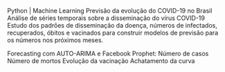 Python | Machine Learning
Previsão da evolução do COVID-19 no Brasil
Análise de séries temporais sobre a disseminação do vírus COVID-19
Estudo dos padrões de disseminação da doença, números de infectados, recuperados, óbitos e vacinados para construir modelos de previsão para os números nos próximos meses.

Forecasting com AUTO-ARIMA e Facebook Prophet:
Número de casos
Número de mortos
Evolução da vacinação
Achatamento da curva
